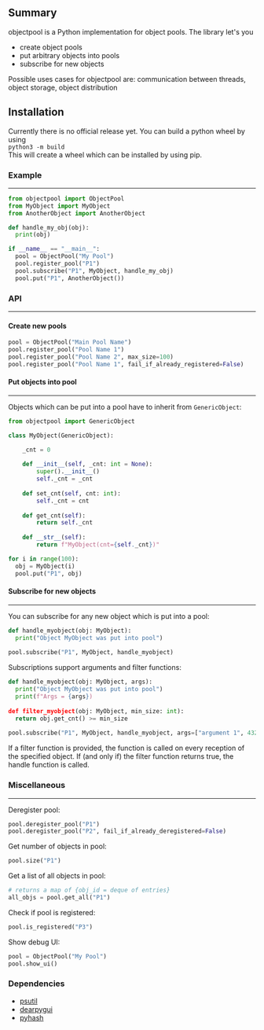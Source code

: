 ## Summary
objectpool is a Python implementation for object pools. The library let's you
- create object pools
- put arbitrary objects into pools
- subscribe for new objects

Possible uses cases for objectpool are: communication between threads, object storage, object distribution

## Installation
Currently there is no official release yet. You can build a python wheel by using\
`python3 -m build`\
This will create a wheel which can be installed by using pip.

### Example
---
```Python
from objectpool import ObjectPool
from MyObject import MyObject
from AnotherObject import AnotherObject

def handle_my_obj(obj):
  print(obj)

if __name__ == "__main__":
  pool = ObjectPool("My Pool")
  pool.register_pool("P1")
  pool.subscribe("P1", MyObject, handle_my_obj)
  pool.put("P1", AnotherObject())
```

### API
---
#### Create new pools
```Python
pool = ObjectPool("Main Pool Name")
pool.register_pool("Pool Name 1")
pool.register_pool("Pool Name 2", max_size=100)
pool.register_pool("Pool Name 1", fail_if_already_registered=False)
```

#### Put objects into pool
---
Objects which can be put into a pool have to inherit from `GenericObject`:
```Python
from objectpool import GenericObject

class MyObject(GenericObject):

    _cnt = 0
    
    def __init__(self, _cnt: int = None):
        super().__init__()
        self._cnt = _cnt
        
    def set_cnt(self, cnt: int):
        self._cnt = cnt
        
    def get_cnt(self):
        return self._cnt
        
    def __str__(self):
        return f"MyObject(cnt={self._cnt})"
```

```Python
for i in range(100):
  obj = MyObject(i)
  pool.put("P1", obj)
```



#### Subscribe for new objects
---
You can subscribe for any new object which is put into a pool:
```Python
def handle_myobject(obj: MyObject):
  print("Object MyObject was put into pool")
  
pool.subscribe("P1", MyObject, handle_myobject)
```

Subscriptions support arguments and filter functions:
```Python
def handle_myobject(obj: MyObject, args):
  print("Object MyObject was put into pool")
  print(f"Args = {args})
  
def filter_myobject(obj: MyObject, min_size: int):
  return obj.get_cnt() >= min_size
  
pool.subscribe("P1", MyObject, handle_myobject, args=["argument 1", 4321], filter_func=filter_myobject, filter_func_args=50)
```

If a filter function is provided, the function is called on every reception of the specified object. If (and only if) the filter function returns true, the handle function is called.

### Miscellaneous
---
Deregister pool:
```Python
pool.deregister_pool("P1")
pool.deregister_pool("P2", fail_if_already_deregistered=False)
```

Get number of objects in pool:
```Python
pool.size("P1")
```

Get a list of all objects in pool:
```Python
# returns a map of {obj_id = deque of entries}
all_objs = pool.get_all("P1")
```
Check if pool is registered:
```Python
pool.is_registered("P3")
```

Show debug UI:
```Python
pool = ObjectPool("My Pool")
pool.show_ui()
```

### Dependencies
- [psutil](https://github.com/giampaolo/psutil)
- [dearpygui](https://github.com/hoffstadt/DearPyGui)
- [pyhash](https://github.com/flier/pyfasthash)
